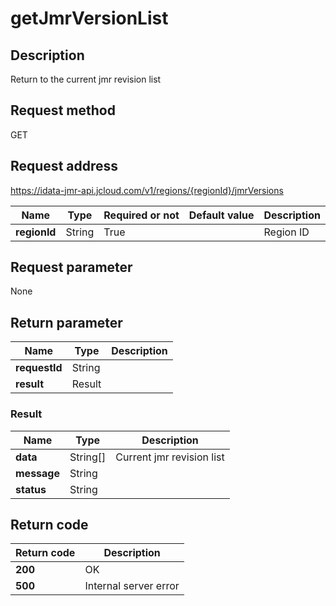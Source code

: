 # getJmrVersionList


## Description
Return to the current jmr revision list

## Request method
GET

## Request address
https://idata-jmr-api.jcloud.com/v1/regions/{regionId}/jmrVersions

|Name|Type|Required or not|Default value|Description|
|---|---|---|---|---|
|**regionId**|String|True||Region ID|

## Request parameter
None


## Return parameter
|Name|Type|Description|
|---|---|---|
|**requestId**|String||
|**result**|Result||


### <a name="Result">Result</a>
|Name|Type|Description|
|---|---|---|
|**data**|String[]|Current jmr revision list|
|**message**|String||
|**status**|String||

## Return code
|Return code|Description|
|---|---|
|**200**|OK|
|**500**|Internal server error|
